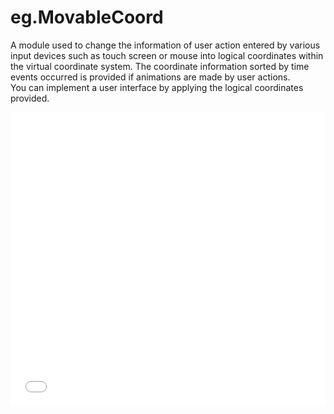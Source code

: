 # eg.MovableCoord
A module used to change the information of user action entered by various input devices such as touch screen or mouse into logical coordinates within the virtual coordinate system. The coordinate information sorted by time events occurred is provided if animations are made by user actions.  
You can implement a user interface by applying the logical coordinates provided. 

<iframe height='470' scrolling='no' title='Rotate list' src='//codepen.io/egjs/embed/GJpMvW/?height=265&theme-id=0&default-tab=js,result&embed-version=2' frameborder='no' allowtransparency='true' allowfullscreen='true' style='width: 100%;'>See the Pen <a href='http://codepen.io/egjs/pen/GJpMvW/'>Rotate list</a> by egjs (<a href='http://codepen.io/egjs'>@egjs</a>) on <a href='http://codepen.io'>CodePen</a>


## Documentation
* API Documentation
    - Latest: [http://naver.github.io/egjs/latest/doc/eg.MovableCoord.html](http://naver.github.io/egjs/latest/doc/eg.MovableCoord.html)
    - Specific version: [http://naver.github.io/egjs/[VERSION]/doc/eg.MovableCoord.html](http://naver.github.io/egjs/[VERSION]/doc/eg.MovableCoord.html)
* An advanced demo is available here: [http://codepen.io/collection/AKpkGW/](http://codepen.io/collection/AKpkGW/)

## Supported Browsers
The following table shows browsers supported by eg.MovableCoord

|Internet Explorer|Chrome|Firefox|Safari|iOS|Android|
|---|---|---|---|---|---|
|10+|Latest|Latest|Latest|7+|2.3+(except 3.x)|



## Dependency
eg.MovableCoord has the dependencies for the following libraries:

|[eg.Component]()|[Hammer.JS](http://hammerjs.github.io/)|
|----|----|
|2.0.0+|2.0.4+|

## How to Use
### 1. Load dependency library before eg.movableCoord.js (or eg.movableCoord.min.js) load.
```html
<script src="../node_modules/eg.component/dist/eg.component.js"></script>
<script src="../node_modules/hammerjs/hammer.js"></script>
```
> #### How to supports IE8  
> The hammerjs supports [IE9+](http://hammerjs.github.io/browser-support/)  
if you want to use hammer.js in IE8, you should include `hammerjs-compatible` before using  
For more information about hammerjs-compatible, please check following link.
[https://github.com/naver/hammerjs-compatible](https://github.com/naver/hammerjs-compatible)
### 2. Load eg.movableCoord.js
```html
<script src="../dist/eg.movableCoord.js"></script>
```

### 3. Make a target element
```html
<!-- Target DOM -->
<div id="area">
```

### 4. Use eg.MovableCoord
```javascript
// create MovableCoord with option
var instance = new eg.MovableCoord("#area", {
  max : [ 300, 400 ]
});

// call bind method
instance.bind(el, {
  direction : eg.MovableCoord.DIRECTION_ALL,
  scale: [1, 1.5]
});

// call unbind method
instance.unbind(el);
```

## Bug Report

If you find a bug, please report it to us using the [Issues](https://github.com/naver/eg.movableCoord/issues) page on GitHub.


## License
eg.MovableCoord is released under the [MIT license](http://naver.github.io/egjs/license.txt).

```
Copyright (c) 2015 NAVER Corp.

Permission is hereby granted, free of charge, to any person obtaining a copy
of this software and associated documentation files (the "Software"), to deal
in the Software without restriction, including without limitation the rights
to use, copy, modify, merge, publish, distribute, sublicense, and/or sell
copies of the Software, and to permit persons to whom the Software is
furnished to do so, subject to the following conditions:

The above copyright notice and this permission notice shall be included in
all copies or substantial portions of the Software.

THE SOFTWARE IS PROVIDED "AS IS", WITHOUT WARRANTY OF ANY KIND, EXPRESS OR
IMPLIED, INCLUDING BUT NOT LIMITED TO THE WARRANTIES OF MERCHANTABILITY,
FITNESS FOR A PARTICULAR PURPOSE AND NONINFRINGEMENT.  IN NO EVENT SHALL THE
AUTHORS OR COPYRIGHT HOLDERS BE LIABLE FOR ANY CLAIM, DAMAGES OR OTHER
LIABILITY, WHETHER IN AN ACTION OF CONTRACT, TORT OR OTHERWISE, ARISING FROM,
OUT OF OR IN CONNECTION WITH THE SOFTWARE OR THE USE OR OTHER DEALINGS IN
THE SOFTWARE.
```
